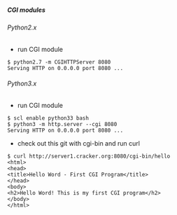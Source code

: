 ##### CGI modules

###### Python2.x

* run CGI module
```
$ python2.7 -m CGIHTTPServer 8080
Serving HTTP on 0.0.0.0 port 8080 ...
```

###### Python3.x

* run CGI module
```
$ scl enable python33 bash
$ python3 -m http.server --cgi 8080
Serving HTTP on 0.0.0.0 port 8080 ...
```

* check out this git with cgi-bin and run curl 
```
$ curl http://server1.cracker.org:8080/cgi-bin/hello
<html>
<head>
<title>Hello Word - First CGI Program</title>
</head>
<body>
<h2>Hello Word! This is my first CGI program</h2>
</body>
</html>
```
